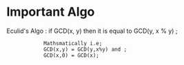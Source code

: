 # Important Algo 

Eculid's Algo : if GCD(x, y) then it is equal to GCD(y, x % y) ;
               
                Mathsmatically i.e;
                GCD(x,y) = GCD(y,x%y) and ;
                GCD(x,0) = GCD(x);
